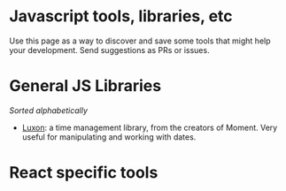 # Javascript tools, libraries, etc

Use this page as a way to discover and save some tools that might help your development. Send suggestions as PRs or issues.

# General JS Libraries

_Sorted alphabetically_

- [Luxon](https://github.com/moment/luxon): a time management library, from the creators of Moment. Very useful for manipulating and working with dates.


# React specific tools

